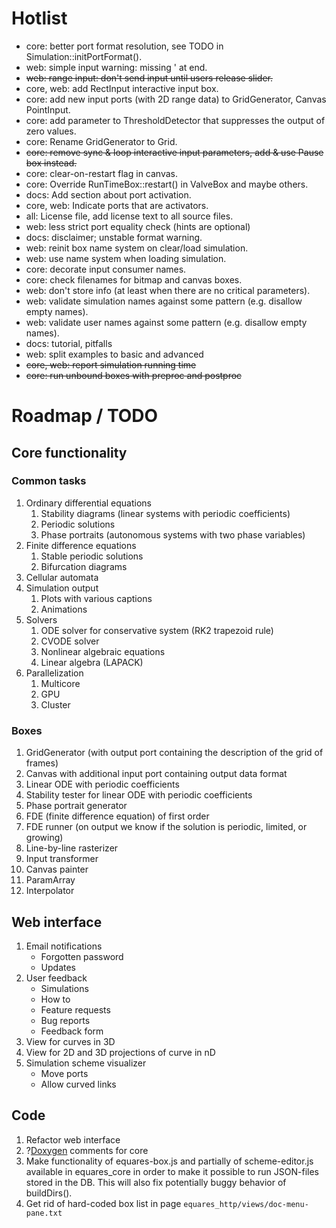 # Hotlist
* core: better port format resolution, see TODO in Simulation::initPortFormat().
* web: simple input warning: missing ' at end.
* ~~web: range input: don't send input until users release slider.~~
* core, web: add RectInput interactive input box.
* core: add new input ports (with 2D range data) to GridGenerator, Canvas PointInput.
* core: add parameter to ThresholdDetector that suppresses the output of zero values.
* core: Rename GridGenerator to Grid.
* ~~core: remove sync & loop interactive input parameters, add & use Pause box instead.~~
* core: clear-on-restart flag in canvas.
* core: Override RunTimeBox::restart() in ValveBox and maybe others.
* docs: Add section about port activation.
* core, web: Indicate ports that are activators.
* all: License file, add license text to all source files.
* web: less strict port equality check (hints are optional)
* docs: disclaimer; unstable format warning.
* web: reinit box name system on clear/load simulation.
* web: use name system when loading simulation.
* core: decorate input consumer names.
* core: check filenames for bitmap and canvas boxes.
* web: don't store info (at least when there are no critical parameters).
* web: validate simulation names against some pattern (e.g. disallow empty names).
* web: validate user names against some pattern (e.g. disallow empty names).
* docs: tutorial, pitfalls
* web: split examples to basic and advanced
* ~~core, web: report simulation running time~~
* ~~core: run unbound boxes with preproc and postproc~~

# Roadmap / TODO

## Core functionality
### Common tasks
1. Ordinary differential equations
   1. Stability diagrams (linear systems with periodic coefficients)
   2. Periodic solutions
   3. Phase portraits (autonomous systems with two phase variables)
2. Finite difference equations
   1. Stable periodic solutions
   2. Bifurcation diagrams
3. Cellular automata
4. Simulation output
   1. Plots with various captions
   2. Animations
5. Solvers
   1. ODE solver for conservative system (RK2 trapezoid rule)
   2. CVODE solver
   3. Nonlinear algebraic equations
   4. Linear algebra (LAPACK)
6. Parallelization
   1. Multicore
   2. GPU
   3. Cluster

### Boxes
1. GridGenerator (with output port containing the description of the grid of frames)
2. Canvas with additional input port containing output data format
3. Linear ODE with periodic coefficients
4. Stability tester for linear ODE with periodic coefficients
5. Phase portrait generator
6. FDE (finite difference equation) of first order
7. FDE runner (on output we know if the solution is periodic, limited, or growing)
8. Line-by-line rasterizer
9. Input transformer
10. Canvas painter
11. ParamArray
11. Interpolator

## Web interface
1. Email notifications
   * Forgotten password
   * Updates
2. User feedback
   * Simulations
   * How to
   * Feature requests
   * Bug reports
   * Feedback form
3. View for curves in 3D
4. View for 2D and 3D projections of curve in nD
5. Simulation scheme visualizer
   * Move ports
   * Allow curved links

## Code
1. Refactor web interface
2. ?[Doxygen](http://www.doxygen.org) comments for core
3. Make functionality of equares-box.js and partially of scheme-editor.js available in equares_core
   in order to make it possible to run JSON-files stored in the DB. This will also fix potentially
   buggy behavior of buildDirs().
4. Get rid of hard-coded box list in page ```equares_http/views/doc-menu-pane.txt```
